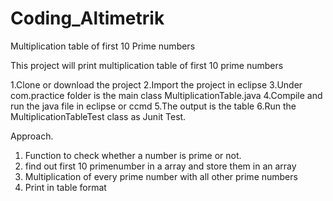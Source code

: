 # Coding_Altimetrik
Multiplication table of first 10 Prime numbers

This project will print multiplication table of first 10 prime numbers

1.Clone or download the project
2.Import the project in eclipse
3.Under com.practice folder is the main class MultiplicationTable.java
4.Compile and run the java file in eclipse or ccmd
5.The output is the table
6.Run the MultiplicationTableTest class as Junit Test.

Approach.

1. Function to check whether a number is prime or not.
2. find out first 10 primenumber in a array and store them in an array
3. Multiplication of every prime number with all other prime numbers
4. Print in table format

